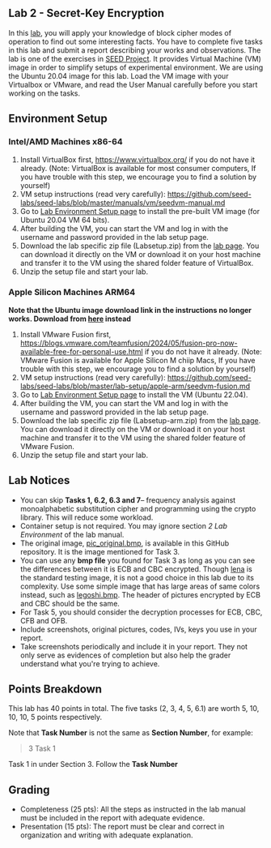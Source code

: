 
## Lab 2 - Secret-Key Encryption
In this [lab](https://seedsecuritylabs.org/Labs_20.04/Files/Crypto_Encryption/Crypto_Encryption.pdf), you will apply your knowledge of block cipher modes of operation to find out some interesting facts. You have to complete five tasks in this lab and submit a report describing your works and observations. The lab is one of the exercises in [SEED Project](https://seedsecuritylabs.org/Labs_20.04/Crypto/). It provides Virtual Machine (VM) image in order to simplify setups of experimental environment. We are using the Ubuntu 20.04 image for this lab. Load the VM image with your Virtualbox or VMware, and read the User Manual carefully before you start working on the tasks.

## Environment Setup

### Intel/AMD Machines x86-64

1. Install VirtualBox first, https://www.virtualbox.org/ if you do not have it already. (Note: VirtualBox is available for most consumer computers, If you have trouble with this step, we encourage you to find a solution by yourself)
2. VM setup instructions (read very carefully): https://github.com/seed-labs/seed-labs/blob/master/manuals/vm/seedvm-manual.md
3. Go to [Lab Environment Setup page](https://seedsecuritylabs.org/labsetup.html) to install the pre-built VM image (for Ubuntu 20.04 VM 64 bits).
4. After building the VM, you can start the VM and log in with the username and password provided in the lab setup page.
5. Download the lab specific zip file (Labsetup.zip) from the [lab page](https://seedsecuritylabs.org/Labs_20.04/Web/Web_XSS_Elgg/). You can download it directly on the VM or download it on your host machine and transfer it to the VM using the shared folder feature of VirtualBox.
6. Unzip the setup file and start your lab.

### Apple Silicon Machines ARM64
**Note that the Ubuntu image download link in the instructions no longer works. Download from [here](https://cdimage.ubuntu.com/releases/jammy/release/) instead**
1. Install VMware Fusion first, https://blogs.vmware.com/teamfusion/2024/05/fusion-pro-now-available-free-for-personal-use.html if you do not have it already. (Note: VMware Fusion is available for Apple Silicon M chiip Macs, If you have trouble with this step, we encourage you to find a solution by yourself)
2. VM setup instructions (read very carefully): https://github.com/seed-labs/seed-labs/blob/master/lab-setup/apple-arm/seedvm-fusion.md
3. Go to [Lab Environment Setup page](https://seedsecuritylabs.org/labsetup.html) to install the VM (Ubuntu 22.04).
4. After building the VM, you can start the VM and log in with the username and password provided in the lab setup page.
5. Download the lab specific zip file (Labsetup-arm.zip) from the [lab page](https://seedsecuritylabs.org/Labs_20.04/Web/Web_XSS_Elgg/). You can download it directly on the VM or download it on your host machine and transfer it to the VM using the shared folder feature of VMware Fusion.
6. Unzip the setup file and start your lab.


## Lab Notices
* You can skip **Tasks 1, 6.2, 6.3 and 7**– frequency analysis against monoalphabetic substitution cipher and programming using the crypto library. This will reduce some workload.
* Container setup is not required. You may ignore section *2 Lab Environment* of the lab manual.
* The original image, [pic_original.bmp](https://raw.githubusercontent.com/xyliatgithub/IntroCrypto2024/main/Lab%202/pic_original.bmp), is available in this GitHub repository. It is the image mentioned for Task 3.
* You can use any **bmp file** you found for Task 3 as long as you can see the differences between it is ECB and CBC encrypted. Though [lena](https://github.com/Yu-Tsern/EN.650.658/blob/master/lab/lena_color.gif) is the standard testing image, it is not a good choice in this lab due to its complexity. Use some simple image that has large areas of same colors instead, such as [legoshi.bmp](https://raw.githubusercontent.com/xyliatgithub/IntroCrypto2024/main/Lab%202/legoshi.bmp). The header of pictures encrypted by ECB and CBC should be the same.
* For Task 5, you should consider the decryption processes for ECB, CBC, CFB and OFB.
* Include screenshots, original pictures, codes, IVs, keys you use in your report.
* Take screenshots periodically and include it in your report. They not only serve as evidences of completion but also help the grader understand what you're trying to achieve.

## Points Breakdown
This lab has 40 points in total. The five tasks (2, 3, 4, 5, 6.1) are worth 5, 10, 10, 10, 5 points respectively.

Note that **Task Number** is not the same as **Section Number**, for example: 
> 3 Task 1

Task 1 in under Section 3. Follow the **Task Number**

## Grading
* Completeness (25 pts): All the steps as instructed in the lab manual must be included in the report with adequate evidence.
* Presentation (15 pts): The report must be clear and correct in organization and writing with adequate explanation.
